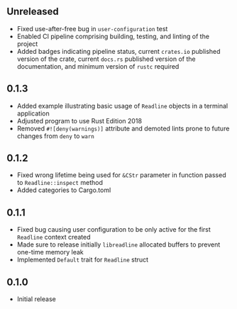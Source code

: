 Unreleased
----------
- Fixed use-after-free bug in `user-configuration` test
- Enabled CI pipeline comprising building, testing, and linting of the
  project
- Added badges indicating pipeline status, current `crates.io` published
  version of the crate, current `docs.rs` published version of the
  documentation, and minimum version of `rustc` required


0.1.3
-----
- Added example illustrating basic usage of `Readline` objects in a
  terminal application
- Adjusted program to use Rust Edition 2018
- Removed `#![deny(warnings)]` attribute and demoted lints prone to
  future changes from `deny` to `warn`


0.1.2
-----
- Fixed wrong lifetime being used for `&CStr` parameter in function
  passed to `Readline::inspect` method
- Added categories to Cargo.toml


0.1.1
-----
- Fixed bug causing user configuration to be only active for the first
  `Readline` context created
- Made sure to release initially `libreadline` allocated buffers to
  prevent one-time memory leak
- Implemented `Default` trait for `Readline` struct


0.1.0
-----
- Initial release
